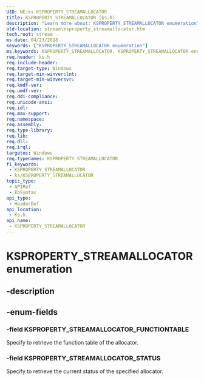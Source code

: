 ```yaml
---
UID: NE:ks.KSPROPERTY_STREAMALLOCATOR
title: KSPROPERTY_STREAMALLOCATOR (ks.h)
description: "Learn more about: KSPROPERTY_STREAMALLOCATOR enumeration"
old-location: stream\ksproperty_streamallocator.htm
tech.root: stream
ms.date: 04/23/2018
keywords: ["KSPROPERTY_STREAMALLOCATOR enumeration"]
ms.keywords: KSPROPERTY_STREAMALLOCATOR, KSPROPERTY_STREAMALLOCATOR enumeration [Streaming Media Devices], KSPROPERTY_STREAMALLOCATOR_FUNCTIONTABLE, KSPROPERTY_STREAMALLOCATOR_STATUS, ks/KSPROPERTY_STREAMALLOCATOR, ks/KSPROPERTY_STREAMALLOCATOR_FUNCTIONTABLE, ks/KSPROPERTY_STREAMALLOCATOR_STATUS, stream.ksproperty_streamallocator
req.header: ks.h
req.include-header: 
req.target-type: Windows
req.target-min-winverclnt: 
req.target-min-winversvr: 
req.kmdf-ver: 
req.umdf-ver: 
req.ddi-compliance: 
req.unicode-ansi: 
req.idl: 
req.max-support: 
req.namespace: 
req.assembly: 
req.type-library: 
req.lib: 
req.dll: 
req.irql: 
targetos: Windows
req.typenames: KSPROPERTY_STREAMALLOCATOR
f1_keywords:
 - KSPROPERTY_STREAMALLOCATOR
 - ks/KSPROPERTY_STREAMALLOCATOR
topic_type:
 - APIRef
 - kbSyntax
api_type:
 - HeaderDef
api_location:
 - Ks.h
api_name:
 - KSPROPERTY_STREAMALLOCATOR
---
```


# KSPROPERTY_STREAMALLOCATOR enumeration


## -description

## -enum-fields

### -field KSPROPERTY_STREAMALLOCATOR_FUNCTIONTABLE

Specify to retrieve the function table of the allocator.

### -field KSPROPERTY_STREAMALLOCATOR_STATUS

Specify to retrieve the current status of the specified allocator.

